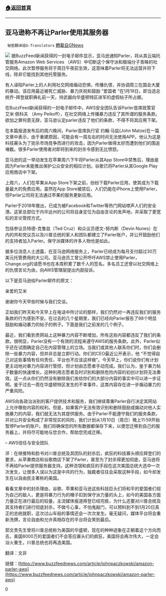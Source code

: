###  [:house:返回首頁](https://github.com/ourhimalayas/txt)
---

## 亚马逊称不再让Parler使用其服务器
` 秘密翻译组G-Translators` [轉載自GNews](https://gnews.org/zh-hans/736888/)

![]()![](https://gnews.org/wp-content/uploads/2021/01/16.jpg)
据BuzzFeed新闻获得的一封电子邮件显示，亚马逊通知Parler，将从其云端托管服务Amazon Web Services （AWS）中切断这个保守派和极端分子青睐的社交网络。此次暂停服务将于周日午夜前生效，这意味着Parler将无法运营并将下线，除非它能找到其他托管服务。

有人诬陷Parler上的人利用社交网络煽动恐惧，传播仇恨，并协调周三在国会大厦的暴动。该应用最近被死亡威胁、暴力庆祝和鼓励 “爱国者 “在1月19日，即当选总统乔-拜登就职典礼前一天，持武器向华盛顿特区进军的虚假帖子所占据。

在BuzzFeed新闻获得的一封电子邮件中，AWS安全团队告诉Parler首席政策官
艾米·佩科夫 （Amy Peikoff），在社交网络上传播暴力违反了其所谓的服务条款。欲加之罪何患无辞，亚马逊认定parler违反了他们的条款，不得不将其应用下架。

在本篇报道发布后的周六晚间，Parler首席执行官 约翰·马兹(John Matze)在一篇文章中表示，由于重建原因，可能会有一周左右的时间无法使用APP。他认为这是科技寡头为了扼杀市场竞争而进行的攻击，因为Parler做得太好而遭到他们的围追堵截。很多Parler使用者对即将到来的封杀令感到无比愤怒。

亚马逊的这一举动发生在苹果周六下午将Parler从其App Store中禁售后，理由是因为Parler未能推出保护公众安全的相应计划。谷歌已将Parler从其Google Play应用商店中下架。

上周六，人们在苹果从App Store下架之前，纷纷下载Parler应用，使其成为下载量最大的免费应用。虽然在App Store被禁后，人们仍能在iPhone上使用Parler，但Parlar公司将无法通过苹果的服务更新应用。

Parler于2018年推出，已成为被Facebook和Twitter等热门网站噤声人们的安全港。这家总部位于内华达州的公司将自身定位为自由言论的发声地，并采取了更宽松的言论管控方式。

包括参议员特德-克鲁兹（Ted Cruz）和众议员德文-努内斯（Devin Nunes）在内的共和党议员以及川普总统的家人和团队都建立了Parler账户，并公开鼓励他们的支持者加入Parler。保守派媒体的许多人物也是如此。

据多位消息人士透露，在亚马逊网络服务上，Parler已经成为每月支付超过30万美元托管费用的大公司。亚马逊员工曾公开呼吁AWS禁止使用Parler，Change.org的请愿书也在本周积累了数千人的签名。多名员工还曾以社交网络上的仇恨言论为由，向AWS管理层提出内部投诉。

以下是亚马逊给Parler邮件的原文：

亲爱的艾米

谢谢你今天早些时候与我们交谈。

正如我们昨天和今天早上在电话中所讨论的那样，我们仍然对一再违反我们的服务条款的行为感到不安。在过去的几个星期里，我们已经向Parler报告了98个明显鼓励和煽动暴力的帖子的例子。下面是我们之前发的几个例子。

最近，我们看到贵网站上这种暴力内容不断增加，所有这些内容都违反了我们的条款。很明显，Parler没有一个有效的流程来遵守AWS的服务条款。此外，Parler似乎还在试图确定自己在内容管理上的立场。当我们或其他人联系你们时，你们会删除一些暴力内容，但并非总是立即行动。你们的CEO最近公开表示，他 “不觉得自己对这些事情有任何责任，平台也不应该这样做”。今天早上，你们说你们有计划更主动地对暴力内容进行管控，但计划由志愿者手动完成。我们认为，鉴于暴力帖子数量的快速增长，这种利用志愿者及时识别和删除危险内容的初创计划将无法奏效。这一点从你们仍然没有删除我们发给你们的大部分内容的事实中可以进一步证明。鉴于过去一周在华盛顿特区发生的不幸事件，这类内容存在进一步煽动暴力的严重风险。

AWS向各政治派别的客户提供技术和服务，我们继续尊重Parler自行决定其网站上允许哪些内容的权利。但是，如果客户无法有效识别和删除鼓励或煽动对他人实施暴力的内容，我们就无法为其提供服务。由于Parler不能遵守我们的服务条款，并对公共安全构成了非常现实的风险，我们计划从1月10日（周日）晚上11:59开始暂停Parler的账户。我们将确保您的所有数据都保存下来，以便您迁移到自己的服务器上，并将尽可能地与您合作，帮助您完成迁移。

– AWS信任与安全团队

评：在继推特和脸书对川普总统及其团队的封杀后，疯狂的科技寡头顺应拜登们的要求，从苹果商店和谷歌商店下架了Parler，甚至为了封杀得更加彻底，亚马逊将不再给Parler提供服务器支持。这种流氓和疯狂的手段在这次美国总统大选中一次次发生，让很多人误以为这是中共的行为，独裁者往往会采取这种手段，如今却发生在以自由民主著称的美国。

看看文章中的封杀理由，谷歌、苹果和亚马逊这些科技巨头们将和平的爱国者们视为自己的敌人，更是将暴力行为的帽子扣到保守派力量的头上，如今的美国各方面力量正在进行最后的较量，主流媒体报道拜登已经完胜，为什么还要对川普总统及其支持者们进行彻底封杀，不做亏心事，不怕鬼敲门，可以预料到不到1月20日真正的总统就职，这次过山车般的事情还会一次次发生。毫无疑问，媒体平台将会重新洗牌，言论自由和允许真相存在的平台将会笑到最后。

郭文贵先生曾将川普总统称为美国的华盛顿，现在的种种迹象在正朝着这个方向而去，美国8000万的爱国者们不会答应寡头们的疯狂，美国将会再次伟大，一定会浴火重生，川普总统也将再造美国。

翻译：文非

链接：[https://www.buzzfeednews.com/article/johnpaczkowski/amazon-parler-aws](https://www.buzzfeednews.com/article/johnpaczkowski/amazon-parler-aws)

0
